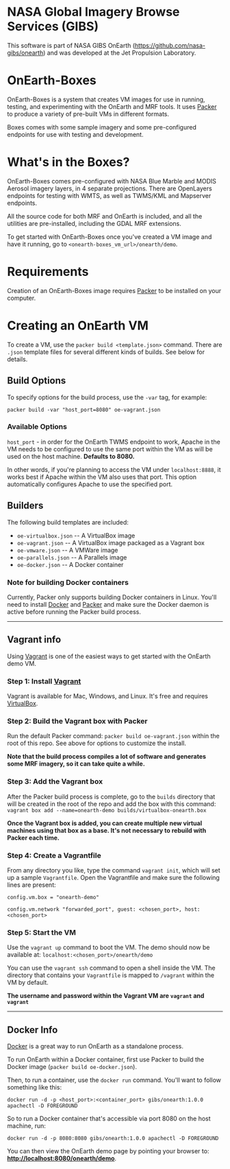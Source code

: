 NASA Global Imagery Browse Services (GIBS)
=======

This software is part of NASA GIBS OnEarth (https://github.com/nasa-gibs/onearth) and was developed at the Jet Propulsion Laboratory.

# OnEarth-Boxes
OnEarth-Boxes is a system that creates VM images for use in running, testing, and experimenting with the OnEarth and MRF tools. It uses [Packer](http://packer.io) to produce a variety of pre-built VMs in different formats.

Boxes comes with some sample imagery and some pre-configured endpoints for use with testing and development.

# What's in the Boxes?
OnEarth-Boxes comes pre-configured with NASA Blue Marble and MODIS Aerosol imagery layers, in 4 separate projections. There are OpenLayers endpoints for testing with WMTS, as well as TWMS/KML and Mapserver endpoints.

All the source code for both MRF and OnEarth is included, and all the utilities are pre-installed, including the GDAL MRF extensions.

To get started with OnEarth-Boxes once you've created a VM image and have it running, go to `<onearth-boxes_vm_url>/onearth/demo`.

# Requirements
Creation of an OnEarth-Boxes image requires [Packer](http://packer.io) to be installed on your computer.

# Creating an OnEarth VM
To create a VM, use the `packer build <template.json>` command. There are `.json` template files for several different kinds of builds. See below for details.

## Build Options
To specify options for the build process, use the `-var` tag, for example:

```packer build -var "host_port=8080" oe-vagrant.json```

### Available Options

`host_port` - in order for the OnEarth TWMS endpoint to work, Apache in the VM needs to be configured to use the same port within the VM as will be used on the host machine. **Defaults to 8080.**

In other words, if you're planning to access the VM under `localhost:8888`, it works best if Apache within the VM also uses that port. This option automatically configures Apache to use the specified port.

## Builders
The following build templates are included:

- `oe-virtualbox.json` -- A VirtualBox image
- `oe-vagrant.json` -- A VirtualBox image packaged as a Vagrant box
- `oe-vmware.json` -- A VMWare image
- `oe-parallels.json` -- A Parallels image
- `oe-docker.json` -- A Docker container


### Note for building Docker containers
Currently, Packer only supports building Docker containers in Linux. You'll need to install [Docker](http://www.docker.com/) and [Packer](http://packer.io) and make sure the Docker daemon is active before running the Packer build process.

----
## Vagrant info
Using [Vagrant](https://www.vagrantup.com) is one of the easiest ways to get started with the OnEarth demo VM.

### Step 1: Install [Vagrant](https://www.vagrantup.com)
Vagrant is available for Mac, Windows, and Linux. It's free and requires [VirtualBox](https://www.virtualbox.org/).

### Step 2: Build the Vagrant box with Packer
Run the default Packer command: `packer build oe-vagrant.json` within the root of this repo. See above for options to customize the install.

**Note that the build process compiles a lot of software and generates some MRF imagery, so it can take quite a while.**

### Step 3: Add the Vagrant box
After the Packer build process is complete, go to the `builds` directory that will be created in the root of the repo and add the box with this command:
`vagrant box add --name=onearth-demo builds/virtualbox-onearth.box`

**Once the Vagrant box is added, you can create multiple new virtual machines using that box as a base. It's not necessary to rebuild with Packer each time.**

### Step 4: Create a Vagrantfile
From any directory you like, type the command `vagrant init`, which will set up a sample `Vagrantfile`. Open the Vagrantfile and make sure the following lines are present:

```config.vm.box = "onearth-demo"```

```config.vm.network "forwarded_port", guest: <chosen_port>, host: <chosen_port>```

### Step 5: Start the VM
Use the `vagrant up` command to boot the VM. The demo should now be available at: `localhost:<chosen_port>/onearth/demo`

You can use the `vagrant ssh` command to open a shell inside the VM. The directory that contains your `Vagrantfile` is mapped to `/vagrant` within the VM by default.

**The username and password within the Vagrant VM are `vagrant` and `vagrant`**

----
## Docker Info
[Docker](docker.com) is a great way to run OnEarth as a standalone process.

To run OnEarth within a Docker container, first use Packer to build the Docker image (`packer build oe-docker.json`).

Then, to run a container, use the `docker run` command. You'll want to follow something like this:

`docker run -d -p <host_port>:<container_port> gibs/onearth:1.0.0 apachectl -D FOREGROUND`

So to run a Docker container that's accessible via port 8080 on the host machine, run:

`docker run -d -p 8080:8080 gibs/onearth:1.0.0 apachectl -D FOREGROUND`

You can then view the OnEarth demo page by pointing your browser to: **[http://localhost:8080/onearth/demo](http://localhost:8080/onearth/demo)**.
